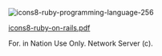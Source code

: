 
![icons8-ruby-programming-language-256](https://github.com/rubymobile/town/assets/158806329/e9f4ec2e-486b-44f2-847f-f78b1b98c7c4)

[icons8-ruby-on-rails.pdf](https://github.com/rubymobile/town/files/14163458/icons8-ruby-on-rails.pdf)

For. in Nation Use Only. Network Server (c).
